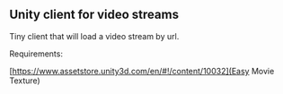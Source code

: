 Unity client for video streams
------------------------------

Tiny client that will load a video stream by url.

Requirements:

[https://www.assetstore.unity3d.com/en/#!/content/10032](Easy Movie Texture)